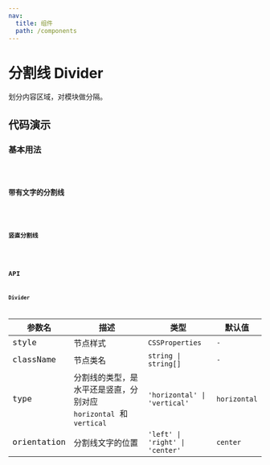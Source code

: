 ```yaml
---
nav:
  title: 组件
  path: /components
---
```


# 分割线 Divider

划分内容区域，对模块做分隔。

## 代码演示

### 基本用法

<code src="./__demo__/basic.demo.tsx" />

### 带有文字的分割线

<code src="./__demo__/with-text.demo.tsx" />

### 竖直分割线

<code src="./__demo__/vertical.demo.tsx" />

## API

### Divider

|参数名|描述|类型|默认值|
|---|---|---|---|
|style|节点样式|`CSSProperties`|`-`|
|className|节点类名|`string \| string[]`|`-`|
|type|分割线的类型，是水平还是竖直，分别对应 `horizontal` 和 `vertical`|`'horizontal' \| 'vertical'`|`horizontal`|
|orientation|分割线文字的位置|`'left' \| 'right' \| 'center'`|`center`|
